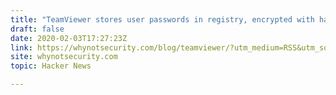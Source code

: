 ```yaml
---
title: "TeamViewer stores user passwords in registry, encrypted with hard-coded key"
draft: false
date: 2020-02-03T17:27:23Z
link: https://whynotsecurity.com/blog/teamviewer/?utm_medium=RSS&utm_source=hune
site: whynotsecurity.com
topic: Hacker News  

---
```

